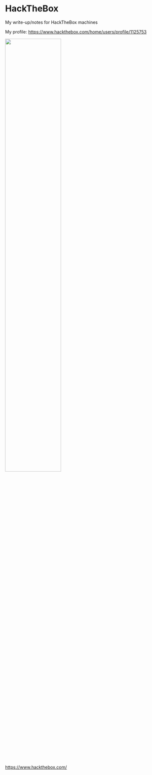 # HackTheBox

My write-up/notes for HackTheBox machines

My profile: https://www.hackthebox.com/home/users/profile/1125753

<!-- ![htb](https://www.hackthebox.com/images/HTB_Logo_Reveal.gif) -->

<img src="https://www.hackthebox.com/images/HTB_Logo_Reveal.gif" width=60% height=60%>

https://www.hackthebox.com/
